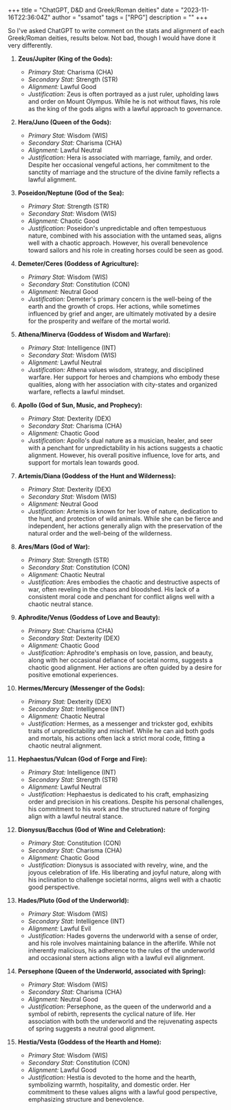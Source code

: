 +++
title = "ChatGPT, D&D and Greek/Roman deities"
date = "2023-11-16T22:36:04Z"
author = "ssamot"
tags = ["RPG"]
description = ""
+++

So I've asked ChatGPT to write comment on the stats and alignment of each Greek/Roman deities, results below. Not bad, though I would have done it very differently. 

1. **Zeus/Jupiter (King of the Gods):**
   - *Primary Stat:* Charisma (CHA)
   - *Secondary Stat:* Strength (STR)
   - *Alignment:* Lawful Good
   - *Justification:* Zeus is often portrayed as a just ruler, upholding laws and order on Mount Olympus. While he is not without flaws, his role as the king of the gods aligns with a lawful approach to governance.

2. **Hera/Juno (Queen of the Gods):**
   - *Primary Stat:* Wisdom (WIS)
   - *Secondary Stat:* Charisma (CHA)
   - *Alignment:* Lawful Neutral
   - *Justification:* Hera is associated with marriage, family, and order. Despite her occasional vengeful actions, her commitment to the sanctity of marriage and the structure of the divine family reflects a lawful alignment.

3. **Poseidon/Neptune (God of the Sea):**
   - *Primary Stat:* Strength (STR)
   - *Secondary Stat:* Wisdom (WIS)
   - *Alignment:* Chaotic Good
   - *Justification:* Poseidon's unpredictable and often tempestuous nature, combined with his association with the untamed seas, aligns well with a chaotic approach. However, his overall benevolence toward sailors and his role in creating horses could be seen as good.

4. **Demeter/Ceres (Goddess of Agriculture):**
   - *Primary Stat:* Wisdom (WIS)
   - *Secondary Stat:* Constitution (CON)
   - *Alignment:* Neutral Good
   - *Justification:* Demeter's primary concern is the well-being of the earth and the growth of crops. Her actions, while sometimes influenced by grief and anger, are ultimately motivated by a desire for the prosperity and welfare of the mortal world.

5. **Athena/Minerva (Goddess of Wisdom and Warfare):**
   - *Primary Stat:* Intelligence (INT)
   - *Secondary Stat:* Wisdom (WIS)
   - *Alignment:* Lawful Neutral
   - *Justification:* Athena values wisdom, strategy, and disciplined warfare. Her support for heroes and champions who embody these qualities, along with her association with city-states and organized warfare, reflects a lawful mindset.

6. **Apollo (God of Sun, Music, and Prophecy):**
   - *Primary Stat:* Dexterity (DEX)
   - *Secondary Stat:* Charisma (CHA)
   - *Alignment:* Chaotic Good
   - *Justification:* Apollo's dual nature as a musician, healer, and seer with a penchant for unpredictability in his actions suggests a chaotic alignment. However, his overall positive influence, love for arts, and support for mortals lean towards good.

7. **Artemis/Diana (Goddess of the Hunt and Wilderness):**
   - *Primary Stat:* Dexterity (DEX)
   - *Secondary Stat:* Wisdom (WIS)
   - *Alignment:* Neutral Good
   - *Justification:* Artemis is known for her love of nature, dedication to the hunt, and protection of wild animals. While she can be fierce and independent, her actions generally align with the preservation of the natural order and the well-being of the wilderness.

8. **Ares/Mars (God of War):**
   - *Primary Stat:* Strength (STR)
   - *Secondary Stat:* Constitution (CON)
   - *Alignment:* Chaotic Neutral
   - *Justification:* Ares embodies the chaotic and destructive aspects of war, often reveling in the chaos and bloodshed. His lack of a consistent moral code and penchant for conflict aligns well with a chaotic neutral stance.

9. **Aphrodite/Venus (Goddess of Love and Beauty):**
   - *Primary Stat:* Charisma (CHA)
   - *Secondary Stat:* Dexterity (DEX)
   - *Alignment:* Chaotic Good
   - *Justification:* Aphrodite's emphasis on love, passion, and beauty, along with her occasional defiance of societal norms, suggests a chaotic good alignment. Her actions are often guided by a desire for positive emotional experiences.

10. **Hermes/Mercury (Messenger of the Gods):**
    - *Primary Stat:* Dexterity (DEX)
    - *Secondary Stat:* Intelligence (INT)
    - *Alignment:* Chaotic Neutral
    - *Justification:* Hermes, as a messenger and trickster god, exhibits traits of unpredictability and mischief. While he can aid both gods and mortals, his actions often lack a strict moral code, fitting a chaotic neutral alignment.

11. **Hephaestus/Vulcan (God of Forge and Fire):**
    - *Primary Stat:* Intelligence (INT)
    - *Secondary Stat:* Strength (STR)
    - *Alignment:* Lawful Neutral
    - *Justification:* Hephaestus is dedicated to his craft, emphasizing order and precision in his creations. Despite his personal challenges, his commitment to his work and the structured nature of forging align with a lawful neutral stance.

12. **Dionysus/Bacchus (God of Wine and Celebration):**
    - *Primary Stat:* Constitution (CON)
    - *Secondary Stat:* Charisma (CHA)
    - *Alignment:* Chaotic Good
    - *Justification:* Dionysus is associated with revelry, wine, and the joyous celebration of life. His liberating and joyful nature, along with his inclination to challenge societal norms, aligns well with a chaotic good perspective.

13. **Hades/Pluto (God of the Underworld):**
    - *Primary Stat:* Wisdom (WIS)
    - *Secondary Stat:* Intelligence (INT)
    - *Alignment:* Lawful Evil
    - *Justification:* Hades governs the underworld with a sense of order, and his role involves maintaining balance in the afterlife. While not inherently malicious, his adherence to the rules of the underworld and occasional stern actions align with a lawful evil alignment.

14. **Persephone (Queen of the Underworld, associated with Spring):**
    - *Primary Stat:* Wisdom (WIS)
    - *Secondary Stat:* Charisma (CHA)
    - *Alignment:* Neutral Good
    - *Justification:* Persephone, as the queen of the underworld and a symbol of rebirth, represents the cyclical nature of life. Her association with both the underworld and the rejuvenating aspects of spring suggests a neutral good alignment.

15. **Hestia/Vesta (Goddess of the Hearth and Home):**
    - *Primary Stat:* Wisdom (WIS)
    - *Secondary Stat:* Constitution (CON)
    - *Alignment:* Lawful Good
    - *Justification:* Hestia is devoted to the home and the hearth, symbolizing warmth, hospitality, and domestic order. Her commitment to these values aligns with a lawful good perspective, emphasizing structure and benevolence.
